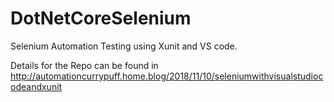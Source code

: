 # DotNetCoreSelenium

Selenium Automation Testing using Xunit and VS code. 

Details for the Repo can be found in http://automationcurrypuff.home.blog/2018/11/10/seleniumwithvisualstudiocodeandxunit
